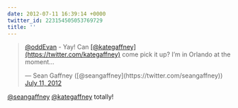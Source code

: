 ```yaml
---
date: 2012-07-11 16:39:14 +0000
twitter_id: 223154505053769729
title: ''
---
```


<blockquote class="twitter-tweet"><p lang="en" dir="ltr"><a href="https://twitter.com/oddEvan?ref_src=twsrc%5Etfw">@oddEvan</a> - Yay! Can <a href="https://twitter.com/kategaffney?ref_src=twsrc%5Etfw">[@kategaffney](https://twitter.com/kategaffney)</a> come pick it up? I’m in Orlando at the moment...</p>&mdash; Sean Gaffney ([@seangaffney](https://twitter.com/seangaffney)) <a href="https://twitter.com/seangaffney/status/223154123669901315?ref_src=twsrc%5Etfw">July 11, 2012</a></blockquote>
<script async src="https://platform.twitter.com/widgets.js" charset="utf-8"></script>

[@seangaffney](https://twitter.com/seangaffney) [@kategaffney](https://twitter.com/kategaffney) totally!
